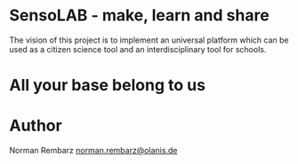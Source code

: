 # SensoLAB - make, learn and share

The vision of this project is to implement an universal platform which can be used as a citizen science tool and an interdisciplinary tool for schools.

# All your base belong to us

# Author
Norman Rembarz <norman.rembarz@olanis.de>

